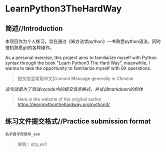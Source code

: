 # LearnPython3TheHardWay
## 简述//Introduction
本项目作为个人练习，旨在通过《笨方法学python》一书熟悉python语法，同时借机熟悉git的各种操作。

As a personal exercise, this project aims to familiarize myself with Python syntax through the book "Learn Python3 The Hard Way", meanwhile, I wanna to take the opportunity to familiarize myself with Git operations.
>提交信息常用中文|Commit Message generally in Chinese

*这句话是为了测试vscode内的提交信息格式，并试试markdown的斜体*

>Here is the website of the original author
https://learnpythonthehardway.org/python3/
## 练习文件提交格式//Practice submission format
    名字首字母简写_exn
>举例：*dcy_ex1*